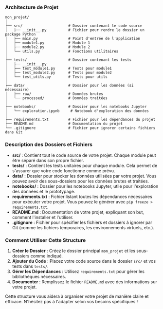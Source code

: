 ### Architecture de Projet

```
mon_projet/
│
├── src/                     # Dossier contenant le code source
│   ├── __init__.py          # Fichier pour rendre le dossier un package Python
│   ├── main.py              # Point d'entrée de l'application
│   ├── module1.py           # Module 1
│   ├── module2.py           # Module 2
│   └── utils.py             # Fonctions utilitaires
│
├── tests/                   # Dossier contenant les tests
│   ├── __init__.py
│   ├── test_module1.py      # Tests pour module1
│   ├── test_module2.py      # Tests pour module2
│   └── test_utils.py        # Tests pour utils
│
├── data/                    # Dossier pour les données (si nécessaire)
│   ├── raw/                 # Données brutes
│   └── processed/           # Données traitées
│
├── notebooks/               # Dossier pour les notebooks Jupyter
│   └── exploration.ipynb     # Notebook d'exploration des données
│
├── requirements.txt         # Fichier pour les dépendances du projet
├── README.md                # Documentation du projet
└── .gitignore               # Fichier pour ignorer certains fichiers dans Git
```

### Description des Dossiers et Fichiers

- **src/** : Contient tout le code source de votre projet. Chaque module peut être séparé dans son propre fichier.
- **tests/** : Contient les tests unitaires pour chaque module. Cela permet de s'assurer que votre code fonctionne comme prévu.
- **data/** : Dossier pour stocker les données utilisées par votre projet. Vous pouvez avoir des sous-dossiers pour les données brutes et traitées.
- **notebooks/** : Dossier pour les notebooks Jupyter, utile pour l'exploration des données et le prototypage.
- **requirements.txt** : Fichier listant toutes les dépendances nécessaires pour exécuter votre projet. Vous pouvez le générer avec `pip freeze > requirements.txt`.
- **README.md** : Documentation de votre projet, expliquant son but, comment l'installer et l'utiliser.
- **.gitignore** : Fichier pour spécifier les fichiers et dossiers à ignorer par Git (comme les fichiers temporaires, les environnements virtuels, etc.).

### Comment Utiliser Cette Structure

1. **Créer le Dossier** : Créez le dossier principal `mon_projet` et les sous-dossiers comme indiqué.
2. **Ajouter du Code** : Placez votre code source dans le dossier `src/` et vos tests dans `tests/`.
3. **Gérer les Dépendances** : Utilisez `requirements.txt` pour gérer les bibliothèques nécessaires.
4. **Documenter** : Remplissez le fichier `README.md` avec des informations sur votre projet.

Cette structure vous aidera à organiser votre projet de manière claire et efficace. N'hésitez pas à l'adapter selon vos besoins spécifiques !